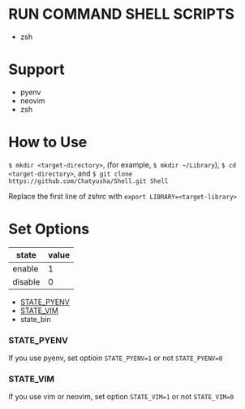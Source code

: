 # RUN COMMAND SHELL SCRIPTS

- zsh


# Support

- pyenv
- neovim
- zsh


# How to Use

`$ mkdir <target-directory>`, (for example, `$ mkdir ~/Library`),
`$ cd <target-directory>`, and `$ git clone https://github.com/Chatyusha/Shell.git Shell`

Replace the first line of zshrc with `export LIBRARY=<target-library>`


# Set Options
|  state  |  value  |
| ------- | ------- |
|  enable | 1       |
|  disable| 0       |


- [STATE_PYENV](###STATE_PYENV)
- [STATE_VIM](###STATE_VIM)
- state_bin

### STATE_PYENV

If you use pyenv, set optioin `STATE_PYENV=1` or not `STATE_PYENV=0`

### STATE_VIM

If you use vim or neovim, set option `STATE_VIM=1` or not `STATE_VIM=0`

